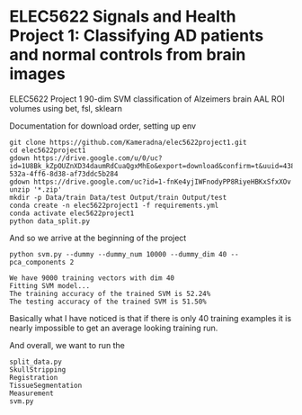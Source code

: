 # ELEC5622 Signals and Health Project 1: Classifying AD patients and normal controls from brain images
ELEC5622 Project 1 90-dim SVM classification of Alzeimers brain AAL ROI volumes using bet, fsl, sklearn

Documentation for download order, setting up env
```shell
git clone https://github.com/Kameradna/elec5622project1.git
cd elec5622project1
gdown https://drive.google.com/u/0/uc?id=1U8Bk_kZpOUZnXD34daumRdCuaQgxMhEo&export=download&confirm=t&uuid=4389a206-532a-4ff6-8d38-af73ddc5b284
gdown https://drive.google.com/uc?id=1-fnKe4yjIWFnodyPP8RiyeHBKxSfxXOv
unzip '*.zip'
mkdir -p Data/train Data/test Output/train Output/test
conda create -n elec5622project1 -f requirements.yml
conda activate elec5622project1
python data_split.py

```
And so we arrive at the beginning of the project
```shell
python svm.py --dummy --dummy_num 10000 --dummy_dim 40 --pca_components 2
```
```shell
We have 9000 training vectors with dim 40
Fitting SVM model...
The training accuracy of the trained SVM is 52.24%
The testing accuracy of the trained SVM is 51.50%
```
Basically what I have noticed is that if there is only 40 training examples it is nearly impossible to get an average looking training run.


And overall, we want to run the
```shell
split_data.py
SkullStripping
Registration
TissueSegmentation
Measurement
svm.py
```
